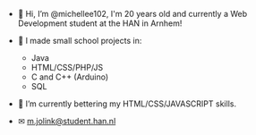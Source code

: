 - 👋 Hi, I’m @michellee102, I'm 20 years old and currently a Web Development student at the HAN in Arnhem!
- 👀 I made small school projects in:
    - Java
    - HTML/CSS/PHP/JS
    - C and C++ (Arduino)
    - SQL
- 🌱 I’m currently bettering my HTML/CSS/JAVASCRIPT skills.

- ✉ m.jolink@student.han.nl


<!---
michellee102/michellee102 is a ✨ special ✨ repository because its `README.md` (this file) appears on your GitHub profile.
You can click the Preview link to take a look at your changes.
--->
